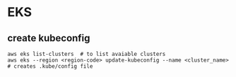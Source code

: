 # EKS

## create kubeconfig

    aws eks list-clusters  # to list avaiable clusters
    aws eks --region <region-code> update-kubeconfig --name <cluster_name>   # creates .kube/config file

